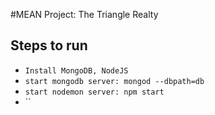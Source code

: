 #MEAN Project: The Triangle Realty
## Steps to run
* `Install MongoDB, NodeJS` 
* `start mongodb server: mongod --dbpath=db`
* `start nodemon server: npm start`
* ``